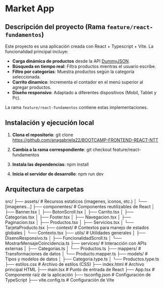 # Market App

## Descripción del proyecto (Rama `feature/react-fundamentos`)

Este proyecto es una aplicación creada con React + Typescript + Vite. La funcionalidad principal incluye:

- **Carga dinámica de productos** desde la API [DummyJSON](https://dummyjson.com/docs/products#products-all).
- **Búsqueda en tiempo real**: Filtra productos mientras el usuario escribe.
- **Filtro por categorías**: Muestra productos según la categoría seleccionada.
- **Carrito dinamico**: Incrementa el contador en el menú superior al agregar productos.
- **Diseño responsivo**: Adaptado a diferentes dispositivos (Mobil, Tablet y Pc).

La rama `feature/react-fundamentos` contiene estas implementaciones.

## Instalación y ejecución local

1. **Clona el repositorio**:
   git clone <https://github.com/anagabriela22/BOOTCAMP-FRONTEND-REACT-NTT>

2. **Cambia a la rama correspondiente**:
git checkout feature/react-fundamentos

3. **Instala las dependencias**:
npm install

4. **Inicia el servidor de desarrollo**:
npm run dev

## Arquitectura de carpetas

src/
├── assets/                     # Recursos estaticos (imagenes, íconos, etc.)
│   └── [imagenes...]
├── componentes/                # Componentes reutilizables de React
│   ├── Banner.tsx
│   ├── BotonScroll.tsx
│   ├── Carrito.tsx
│   ├── Categorias.tsx
│   ├── Footer.tsx
│   ├── Navegacion.tsx
│   ├── Paginacion.tsx
│   ├── Productos.tsx
│   ├── Servicios.tsx
│   └── TarjetaProducto.tsx
├── context/                    # Contextos para manejo de estados globales
│   └── Contexto.tsx
├── utils/                      # Utilidades generales
│   ├── DisenoResponsivo.ts
│   ├── FuncionalidadScroll.ts
│   └── MostrarMensajeCoincidencia.ts
├── services/                   # Interacción con APIs externas
│   ├── Categorias.ts
│   └── Productos.ts
├── mappers/                    # Transformaciones de datos
│   └── Producto.mapper.ts
├── models/                     # Tipos y modelos de datos
│   ├── Categoria.type.ts
│   └── Productos.type.ts
├── estilos.css                 # Archivo de estilos (CSS)
├── index.html                  # Archivo principal HTML
├── main.tsx                    # Punto de entrada de React
├── App.tsx                     # Componente raíz de la aplicación
├── tsconfig.json               # Configuración de TypeScript
├── vite.config.ts              # Configuración de Vite
